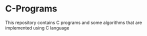 # C-Programs
This repository contains C programs and some algorithms that are implemented using C language

